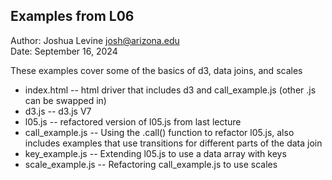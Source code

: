 Examples from L06
------------

Author: Joshua Levine [josh@arizona.edu](mailto:josh@.arizona.edu)  
Date: September 16, 2024 


These examples cover some of the basics of d3, data joins, and scales

* index.html -- html driver that includes d3 and call_example.js (other .js can be swapped in)
* d3.js -- d3.js V7
* l05.js -- refactored version of l05.js from last lecture
* call_example.js -- Using the .call() function to refactor l05.js, also includes examples that use transitions for different parts of the data join
* key_example.js -- Extending l05.js to use a data array with keys
* scale_example.js -- Refactoring call_example.js to use scales

